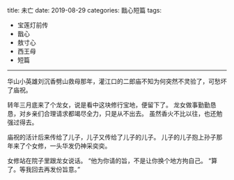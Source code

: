 title:	未亡
date:	2019-08-29
categories: 戬心短篇
tags:
- 宝莲灯前传
- 戬心
- 敖寸心
- 西王母
- 短篇
---

华山小英雄刘沉香劈山救母那年，灌江口的二郎庙不知为何突然不灵验了，可愁坏了庙祝。
<!--more-->
转年三月底来了个龙女，说是看中这块修行宝地，便留下了。
龙女做事勤勤恳恳，对乡亲们合理请求都竭尽全力，只是从不出去。
虽然香火不比以往，也还勉强过得去。

庙祝的活计后来传给了儿子，儿子又传给了儿子的儿子。
儿子的儿子抱上孙子那年来了个女修，一头华发仍神采奕奕。

女修站在院子里跟龙女说话。
“他为你请的旨，不是让你换个地方拘自己。
“算了。等我回去再发份旨意。”
